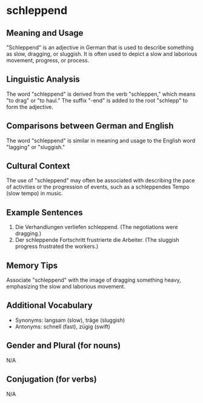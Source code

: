 # schleppend
## Meaning and Usage
"Schleppend" is an adjective in German that is used to describe something as slow, dragging, or sluggish. It is often used to depict a slow and laborious movement, progress, or process.

## Linguistic Analysis
The word "schleppend" is derived from the verb "schleppen," which means "to drag" or "to haul." The suffix "-end" is added to the root "schlepp" to form the adjective.

## Comparisons between German and English
The word "schleppend" is similar in meaning and usage to the English word "lagging" or "sluggish."

## Cultural Context
The use of "schleppend" may often be associated with describing the pace of activities or the progression of events, such as a schleppendes Tempo (slow tempo) in music.

## Example Sentences
1. Die Verhandlungen verliefen schleppend. (The negotiations were dragging.)
2. Der schleppende Fortschritt frustrierte die Arbeiter. (The sluggish progress frustrated the workers.)

## Memory Tips
Associate "schleppend" with the image of dragging something heavy, emphasizing the slow and laborious movement.

## Additional Vocabulary
- Synonyms: langsam (slow), träge (sluggish)
- Antonyms: schnell (fast), zügig (swift)

## Gender and Plural (for nouns)
N/A

## Conjugation (for verbs)
N/A